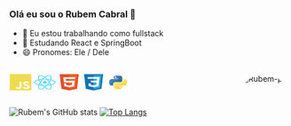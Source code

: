 ### Olá eu sou o Rubem Cabral 👋

- 🔭 Eu estou trabalhando como fullstack
- 🌱 Estudando React e SpringBoot
- 😄 Pronomes: Ele / Dele

<div style="display: inline_block"><br>
	<img align="center" alt="Rubem-Js" height="30" width="40" src="https://raw.githubusercontent.com/devicons/devicon/master/icons/javascript/javascript-plain.svg">
	<img align="center" alt="Rubem-React" height="30" width="40" src="https://raw.githubusercontent.com/devicons/devicon/master/icons/react/react-original.svg">
	<img align="center" alt="Rubem-HTML" height="30" width="40" src="https://raw.githubusercontent.com/devicons/devicon/master/icons/html5/html5-original.svg">
	<img align="center" alt="Rubem-CSS" height="30" width="40" src="https://raw.githubusercontent.com/devicons/devicon/master/icons/css3/css3-original.svg">
	<img align="center" alt="Rubem-Python" height="30" width="40" src="https://raw.githubusercontent.com/devicons/devicon/master/icons/python/python-original.svg">
	<img align="right" alt="Rubem-pic" height="150" style="border-radius:50px;" src="https://media.discordapp.net/attachments/964613845417082941/1089602197827879062/RubemCabral77.png?width=350&height=438">
</div>

##

![Rubem's GitHub stats](https://github-readme-stats.vercel.app/api?username=RubemCabral77&show_icons=true&theme=algolia)
[![Top Langs](https://github-readme-stats.vercel.app/api/top-langs/?username=RubemCabral77&layout=compact&theme=algolia)](https://github.com/RubemCabral77/RubemCabral77)
